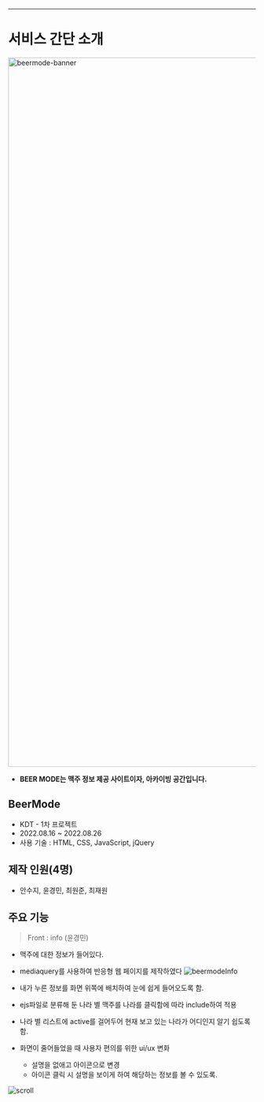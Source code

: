 ---
# 서비스 간단 소개

<img width="1440" alt="beermode-banner" src="https://user-images.githubusercontent.com/107985535/199928876-db6def3c-ce11-42f3-a552-10eb2a74d054.png">

* **BEER MODE는 맥주 정보 제공 사이트이자, 아카이빙 공간입니다.**

## BeerMode
* KDT - 1차 프로젝트
* 2022.08.16 ~ 2022.08.26
* 사용 기술 : HTML, CSS, JavaScript, jQuery

## 제작 인원(4명)
* 안수지, 윤경민, 최원준, 최재원

## 주요 기능

> Front : info (윤경민)
* 맥주에 대한 정보가 들어있다.


* mediaquery를 사용하여 반응형 웹 페이지를 제작하였다
![beermodeInfo](https://user-images.githubusercontent.com/107985535/195799192-65d97503-d1df-454c-b596-c89388577f5f.gif)

*  내가 누른 정보를 화면 위쪽에 배치하여 눈에 쉽게 들어오도록 함.
* ejs파일로 분류해 둔 나라 별 맥주를 나라를 클릭함에 따라 include하여 적용
* 나라 별 리스트에 active를 걸어두어 현재 보고 있는 나라가 어디인지 알기 쉽도록 함.
* 화면이 줄어들었을 때 사용자 편의를 위한 ui/ux 변화
    * 설명을 없애고 아이콘으로 변경
    * 아이콘 클릭 시 설명을 보이게 하여 해당하는 정보를 볼 수 있도록.

![scroll](https://user-images.githubusercontent.com/107985535/199929194-c30c4eb0-b65d-40c6-8196-7034a0b4adcc.gif)
